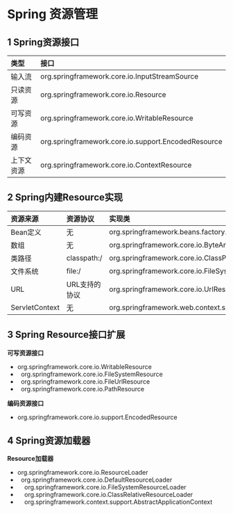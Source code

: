 # Spring 资源管理
## 1 Spring资源接口
|类型|接口|
|:-|:-|
|输入流|org.springframework.core.io.InputStreamSource|
|只读资源|org.springframework.core.io.Resource|
|可写资源|org.springframework.core.io.WritableResource|
|编码资源|org.springframework.core.io.support.EncodedResource|
|上下文资源|org.springframework.core.io.ContextResource|

## 2 Spring内建Resource实现
|资源来源|资源协议|实现类|
|:-|:-|:-|
|Bean定义|无|org.springframework.beans.factory.support.BeanDefinitionResource|
|数组|无|org.springframework.core.io.ByteArrayResource|
|类路径|classpath:/|org.springframework.core.io.ClassPathResource|
|文件系统|file:/|org.springframework.core.io.FileSystemResource|
|URL|URL支持的协议|org.springframework.core.io.UrlResource|
|ServletContext|无|org.springframework.web.context.support.ServletContextResource|

## 3 Spring Resource接口扩展
**可写资源接口**<br/>
+ org.springframework.core.io.WritableResource
+ &nbsp;&nbsp;org.springframework.core.io.FileSystemResource
+ &nbsp;&nbsp;org.springframework.core.io.FileUrlResource
+ &nbsp;&nbsp;org.springframework.core.io.PathResource<br/>

**编码资源接口**
+ org.springframework.core.io.support.EncodedResource

## 4 Spring资源加载器
**Resource加载器**<br/>
+ org.springframework.core.io.ResourceLoader
+ &nbsp;&nbsp;org.springframework.core.io.DefaultResourceLoader
+ &nbsp;&nbsp;&nbsp;&nbsp;org.springframework.core.io.FileSystemResourceLoader
+ &nbsp;&nbsp;&nbsp;&nbsp;org.springframework.core.io.ClassRelativeResourceLoader
+ &nbsp;&nbsp;&nbsp;&nbsp;org.springframework.context.support.AbstractApplicationContext
